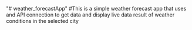 "# weather_forecastApp" 
#This is a simple weather forecast app that uses and API connection to get data and display live data result of weather conditions in the selected city 
